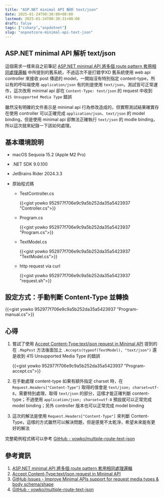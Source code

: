 ```yaml
---
title: "ASP.NET minimal API 解析 text/json"
date: 2025-01-24T00:30:00+08:00
lastmod: 2025-01-24T00:30:31+08:00
draft: false
tags: ["csharp","aspdotnet"]
slug: "aspnetcore-minimal-api-text-json"
---
```


## ASP.NET minimal API 解析 text/json

這個需求一樣來自之前筆記 [ASP.NET minimal API 將多個 route pattern 套用相同處理邏輯](/aspnetcore-minimal-api-multiple-route-patterns) 中所提到的舊系統，不過這次不是打錯字XD 舊系統使用 web api controller 來接收 post 傳遞的 model，一開始沒有特別指定 content-type，所以有的呼叫端使用 `application/json` 有的則是使用 `text/json`，測試皆可正常運作，這次改用 minimal api 卻在 `Content-Type: text/json` 的 request 中收到 `415 Unsupported Media Type` 錯誤

雖然沒有明確的文件表示是 minimal api 行為修改造成的，但實際測試結果確實存在使用 controller 可以正確完成 `application/json`、`text/json` 的 model binding，但是使用 minimal api 卻無法正確執行 `text/json` 的 modle binding，所以這次就來紀錄一下該如何處理。

## 基本環境說明

- macOS Sequoia 15.2 (Apple M2 Pro)
- .NET SDK 9.0.100
- JetBrains Rider 2024.3.3
- 原始程式碼

    - TestController.cs

        {{<gist yowko 952977f706e9c9a5b252da35a5423937 "Controller.cs">}}

    - Program.cs

        {{<gist yowko 952977f706e9c9a5b252da35a5423937 "Program.cs">}}

    - TextModel.cs

        {{<gist yowko 952977f706e9c9a5b252da35a5423937 "TextModel.cs">}}

    - http request via curl

        {{<gist yowko 952977f706e9c9a5b252da35a5423937 "request.sh">}}

## 設定方式：手動判斷 Content-Type 並轉換

{{<gist yowko 952977f706e9c9a5b252da35a5423937 "Program-manual.cs">}}

## 心得

1. 嘗試了使用 [Accept Content-Type:text/json request in Minimal API](https://stackoverflow.com/a/78083376) 提到的在 `.MapPost` 方法後面加上 `.Accepts(typeof(TextModel), "text/json")` 還是收到 415 Unsupported Media Type 的錯誤

    {{<gist yowko 952977f706e9c9a5b252da35a5423937 "Program-accept.cs">}}

2. 在手動處理 content-type 如果有額外指定 charset 時，在 `Request.Headers["Content-Type"]` 取得的值會是 `text/json; charset=utf-8`，需要特別處理，取得 `text/json` 的部分，這樣才能正確判斷 content-type；不過使用 `application/json; charset=utf-8` 預設就可以正常完成 model binding；另外 controller 版本也可以正常完成 model binding
3. 這次的解法是使用 `Request.Headers["Content-Type"]` 來判斷 Content-Type，這樣的方式雖然可以解決問題，但是感覺不太乾淨，希望未來能有更好的解法

完整範例程式碼可以參考 [GitHub - yowko/multiple-route-text-json](https://github.com/yowko/multiple-route-text-json)

## 參考資訊

1. [ASP.NET minimal API 將多個 route pattern 套用相同處理邏輯](/aspnetcore-minimal-api-multiple-route-patterns)
2. [Accept Content-Type:text/json request in Minimal API](https://stackoverflow.com/a/78083376)
3. [GitHub Issues - Improve Minimal APIs support for request media types & body schema/shape](https://github.com/dotnet/aspnetcore/issues/35082)
4. [GitHub - yowko/multiple-route-text-json](https://github.com/yowko/multiple-route-text-json)
